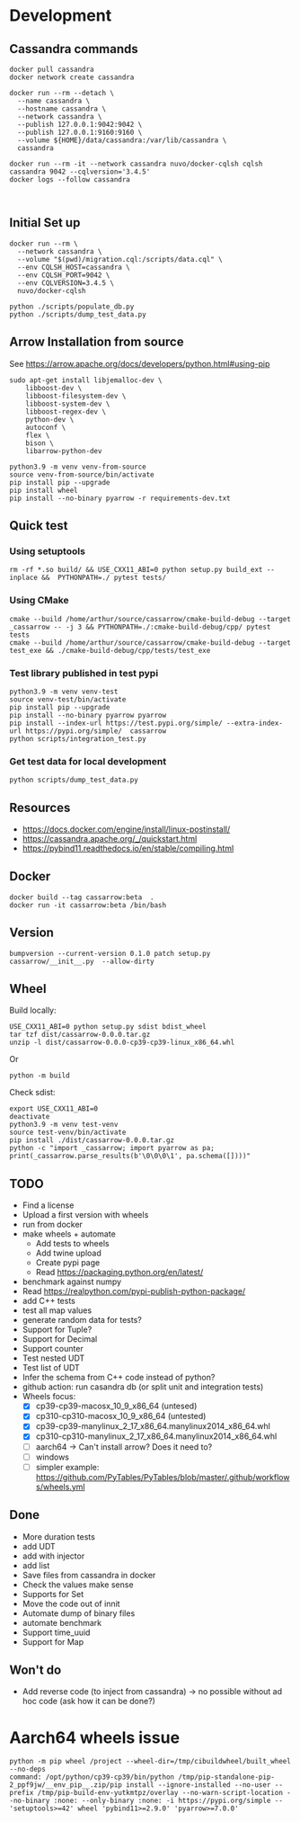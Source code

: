 # Development

## Cassandra commands

```shell
docker pull cassandra
docker network create cassandra

docker run --rm --detach \
  --name cassandra \
  --hostname cassandra \
  --network cassandra \
  --publish 127.0.0.1:9042:9042 \
  --publish 127.0.0.1:9160:9160 \
  --volume ${HOME}/data/cassandra:/var/lib/cassandra \
  cassandra

docker run --rm -it --network cassandra nuvo/docker-cqlsh cqlsh cassandra 9042 --cqlversion='3.4.5'
docker logs --follow cassandra



```

## Initial Set up

```shell
docker run --rm \
  --network cassandra \
  --volume "$(pwd)/migration.cql:/scripts/data.cql" \
  --env CQLSH_HOST=cassandra \
  --env CQLSH_PORT=9042 \
  --env CQLVERSION=3.4.5 \
  nuvo/docker-cqlsh

python ./scripts/populate_db.py 
python ./scripts/dump_test_data.py 
```

## Arrow Installation from source

See https://arrow.apache.org/docs/developers/python.html#using-pip

```shell
sudo apt-get install libjemalloc-dev \
    libboost-dev \
    libboost-filesystem-dev \
    libboost-system-dev \
    libboost-regex-dev \
    python-dev \
    autoconf \
    flex \
    bison \
    libarrow-python-dev
    
python3.9 -m venv venv-from-source
source venv-from-source/bin/activate
pip install pip --upgrade
pip install wheel
pip install --no-binary pyarrow -r requirements-dev.txt
```

## Quick test

### Using setuptools

```shell
rm -rf *.so build/ && USE_CXX11_ABI=0 python setup.py build_ext --inplace &&  PYTHONPATH=./ pytest tests/
```

### Using CMake 

```shell
cmake --build /home/arthur/source/cassarrow/cmake-build-debug --target _cassarrow -- -j 3 && PYTHONPATH=./:cmake-build-debug/cpp/ pytest tests
cmake --build /home/arthur/source/cassarrow/cmake-build-debug --target test_exe && ./cmake-build-debug/cpp/tests/test_exe
```

### Test library published in test pypi

```shell
python3.9 -m venv venv-test
source venv-test/bin/activate
pip install pip --upgrade
pip install --no-binary pyarrow pyarrow
pip install --index-url https://test.pypi.org/simple/ --extra-index-url https://pypi.org/simple/  cassarrow
python scripts/integration_test.py
```

### Get test data for local development

```shell
python scripts/dump_test_data.py 
```

## Resources

* https://docs.docker.com/engine/install/linux-postinstall/
* https://cassandra.apache.org/_/quickstart.html
* https://pybind11.readthedocs.io/en/stable/compiling.html

## Docker

```shell
docker build --tag cassarrow:beta  .
docker run -it cassarrow:beta /bin/bash
```

## Version

```shell
bumpversion --current-version 0.1.0 patch setup.py cassarrow/__init__.py  --allow-dirty
```

## Wheel

Build locally:
```shell
USE_CXX11_ABI=0 python setup.py sdist bdist_wheel
tar tzf dist/cassarrow-0.0.0.tar.gz 
unzip -l dist/cassarrow-0.0.0-cp39-cp39-linux_x86_64.whl 
```

Or
```shell
python -m build
```

Check sdist:
```shell
export USE_CXX11_ABI=0
deactivate
python3.9 -m venv test-venv
source test-venv/bin/activate
pip install ./dist/cassarrow-0.0.0.tar.gz 
python -c "import _cassarrow; import pyarrow as pa; print(_cassarrow.parse_results(b'\0\0\0\1', pa.schema([])))"

```

## TODO

* Find a license
* Upload a first version with wheels
* run from docker
* make wheels + automate
    * Add tests to wheels
    * Add twine upload
    * Create pypi page
    * Read https://packaging.python.org/en/latest/
* benchmark against numpy
* Read https://realpython.com/pypi-publish-python-package/
* add C++ tests
* test all map values
* generate random data for tests?
* Support for Tuple?
* Support for Decimal
* Support counter 
* Test nested UDT
* Test list of UDT
* Infer the schema from C++ code instead of python?
* github action: run casandra db (or split unit and integration tests)
* Wheels focus:
  - [x] cp39-cp39-macosx_10_9_x86_64 (untesed)
  - [x] cp310-cp310-macosx_10_9_x86_64 (untested)
  - [x] cp39-cp39-manylinux_2_17_x86_64.manylinux2014_x86_64.whl
  - [x] cp310-cp310-manylinux_2_17_x86_64.manylinux2014_x86_64.whl
  - [ ] aarch64 -> Can't install arrow? Does it need to?
  - [ ] windows
  - [ ] simpler example: https://github.com/PyTables/PyTables/blob/master/.github/workflows/wheels.yml
## Done

* More duration tests
* add UDT
* add with injector
* add list
* Save files from cassandra in docker
* Check the values make sense
* Supports for Set
* Move the code out of innit
* Automate dump of binary files
* automate benchmark
* Support time_uuid
* Support for Map

## Won't do

* Add reverse code (to inject from cassandra) -> no possible without ad hoc code (ask how it can be done?)

# Aarch64 wheels issue

```
python -m pip wheel /project --wheel-dir=/tmp/cibuildwheel/built_wheel --no-deps
command: /opt/python/cp39-cp39/bin/python /tmp/pip-standalone-pip-2_ppf9jw/__env_pip__.zip/pip install --ignore-installed --no-user --prefix /tmp/pip-build-env-yutkmtpz/overlay --no-warn-script-location --no-binary :none: --only-binary :none: -i https://pypi.org/simple -- 'setuptools>=42' wheel 'pybind11>=2.9.0' 'pyarrow>=7.0.0'
```

```

```